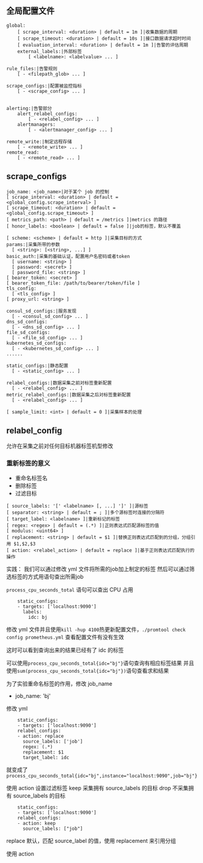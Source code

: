## 全局配置文件
```
global:
    [ scrape_interval: <duration> | default = 1m ]|收集数据的周期
    [ scrape_timeout: <duration> | default = 10s ]|接口数据请求超时时间
    [ evaluation_interval: <duration> | default = 1m ]|告警的评估周期
    external_labels:|外部标签
        [ <labelname>: <labelvalue> ... ]

rule_files:|告警规则
    [ - <filepath_glob> ... ]

scrape_configs:|配置被监控指标
    [ - <scrape_config> ... ]


alerting:|告警部分
    alert_relabel_configs:
        [ - <relabel_config> ... ]
    alertmanagers:
        [ - <alertmanager_config> ... ]

remote_write:|制定远程存储
    [ - <remote_write> ... ]
remote_read:
    [ - <remote_read> ... ]
```

## scrape_configs
```
job_name: <job_name>|对于某个 job 的控制
[ scrape_interval: <duration> | default = <global_config.scrape_interval> ]
[ scrape_timeout: <duration> | default = <global_config.scrape_timeout> ]
[ metrics_path: <path> | default = /metrics ]|metrics 的路径
[ honor_labels: <boolean> | default = false ]|job的标签，默认不覆盖

[ scheme: <scheme> | default = http ]|采集目标的方式
params:|采集所带的参数
  [ <string>: [<string>, ...] ]
basic_auth:|采集的基础认证，配置用户名密码或者token
  [ username: <string> ]
  [ password: <secret> ]
  [ password_file: <string> ]
[ bearer_token: <secret> ]
[ bearer_token_file: /path/to/bearer/token/file ]
tls_config:
  [ <tls_config> ]
[ proxy_url: <string> ]

consul_sd_configs:|服务发现
  [ - <consul_sd_config> ... ]
dns_sd_configs:
  [ - <dns_sd_config> ... ]
file_sd_configs:
  [ - <file_sd_config> ... ]
kubernetes_sd_configs:
  [ - <kubernetes_sd_config> ... ]
......

static_configs:|静态配置
  [ - <static_config> ... ]

relabel_configs:|数据采集之前对标签重新配置
  [ - <relabel_config> ... ]
metric_relabel_configs:|数据采集之后对标签重新配置
  [ - <relabel_config> ... ]

[ sample_limit: <int> | default = 0 ]|采集样本的处理
```
## relabel_config
允许在采集之前对任何目标机器标签机型修改
### 重新标签的意义
- 重命名标签名
- 删除标签
- 过滤目标

```
[ source_labels: '[' <labelname> [, ...] ']' ]|源标签
[ separator: <string> | default = ; ]|多个源标签时连接的分隔符
[ target_label: <labelname> ]|重新标记的标签
[ regex: <regex> | default = (.*) ]|正则表达式匹配源标签的值
[ modulus: <uint64> ]
[ replacement: <string> | default = $1 ]|替换正则表达式匹配到的分组，分组引用 $1,$2,$3
[ action: <relabel_action> | default = replace ]|基于正则表达式匹配执行的操作
```

实践：
我们可以通过修改 yml 文件将所需的job加上制定的标签
然后可以通过筛选标签的方式用语句查出所需job

`process_cpu_seconds_total` 语句可以查出 CPU 占用
```
    static_configs:
    - targets: ['localhost:9090']
      labels:
        idc: bj
```
修改 yml 文件并且使用`kill -hup 4100`热更新配置文件，`./promtool check config prometheus.yml` 查看配置文件有没有生效

这时可以看到查询出来的结果已经有了 idc 的标签

可以使用`process_cpu_seconds_total{idc="bj"}`语句查询有相应标签结果
并且使用`sum(process_cpu_seconds_total{idc="bj"})`语句查看求和结果

为了实验重命名标签的作用，修改 job_name
- job_name: 'bj'

修改 yml
```
    static_configs:
    - targets: ['localhost:9090']
    relabel_configs:
    - action: replace
      source_labels: ['job']
      regex: (.*)
      replacement: $1
      target_label: idc
```
就变成了 `process_cpu_seconds_total{idc="bj",instance="localhost:9090",job="bj"}`

使用 action 设置过滤标签
keep    采集拥有 source_labels 的目标
drop    不采集拥有 source_labels 的目标
```
    static_configs:
    - targets: ['localhost:9090']
    relabel_configs:
    - action: keep
      source_labels: ["job"]
```
replace 默认，匹配 source_label 的值，使用 replacement 来引用分组

使用 action 